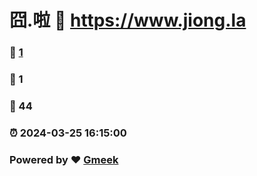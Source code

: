 # 囧.啦 :link: https://www.jiong.la 
### :page_facing_up: [1](https://www.jiong.la/tag.html) 
### :speech_balloon: 1 
### :hibiscus: 44 
### :alarm_clock: 2024-03-25 16:15:00 
### Powered by :heart: [Gmeek](https://github.com/Meekdai/Gmeek)
